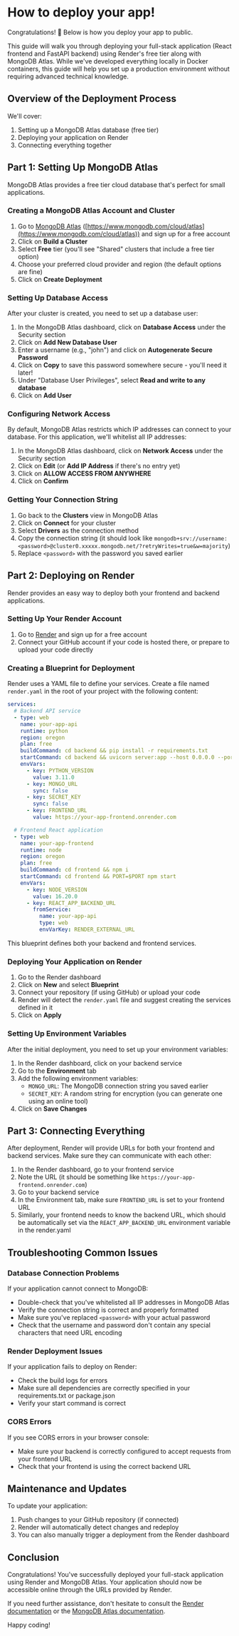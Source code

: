#  How to deploy your app!

Congratulations! 🎉 Below is how you deploy your app to public.

This guide will walk you through deploying your full-stack application (React frontend and FastAPI backend) using Render's free tier along with MongoDB Atlas. While we've developed everything locally in Docker containers, this guide will help you set up a production environment without requiring advanced technical knowledge.

## Overview of the Deployment Process

We'll cover:

1. Setting up a MongoDB Atlas database (free tier)
2. Deploying your application on Render
3. Connecting everything together

## Part 1: Setting Up MongoDB Atlas

MongoDB Atlas provides a free tier cloud database that's perfect for small applications.

### Creating a MongoDB Atlas Account and Cluster

1. Go to [MongoDB Atlas](https://www.mongodb.com/cloud/atlas) ([https://www.mongodb.com/cloud/atlas](https://www.mongodb.com/cloud/atlas)) and sign up for a free account
2. Click on **Build a Cluster**
3. Select **Free** tier (you'll see "Shared" clusters that include a free tier option)
4. Choose your preferred cloud provider and region (the default options are fine)
5. Click on **Create Deployment**

### Setting Up Database Access

After your cluster is created, you need to set up a database user:

1. In the MongoDB Atlas dashboard, click on **Database Access** under the Security section
2. Click on **Add New Database User**
3. Enter a username (e.g., "john") and click on **Autogenerate Secure Password**
4. Click on **Copy** to save this password somewhere secure - you'll need it later!
5. Under "Database User Privileges", select **Read and write to any database**
6. Click on **Add User**

### Configuring Network Access

By default, MongoDB Atlas restricts which IP addresses can connect to your database. For this application, we'll whitelist all IP addresses:

1. In the MongoDB Atlas dashboard, click on **Network Access** under the Security section
2. Click on **Edit** (or **Add IP Address** if there's no entry yet)
3. Click on **ALLOW ACCESS FROM ANYWHERE**
4. Click on **Confirm**

### Getting Your Connection String

1. Go back to the **Clusters** view in MongoDB Atlas
2. Click on **Connect** for your cluster
3. Select **Drivers** as the connection method
4. Copy the connection string (it should look like `mongodb+srv://username:<password>@cluster0.xxxxx.mongodb.net/?retryWrites=true&w=majority`)
5. Replace `<password>` with the password you saved earlier

## Part 2: Deploying on Render

Render provides an easy way to deploy both your frontend and backend applications.

### Setting Up Your Render Account

1. Go to [Render](https://render.com/) and sign up for a free account
2. Connect your GitHub account if your code is hosted there, or prepare to upload your code directly

### Creating a Blueprint for Deployment

Render uses a YAML file to define your services. Create a file named `render.yaml` in the root of your project with the following content:

```yaml
services:
  # Backend API service
  - type: web
    name: your-app-api
    runtime: python
    region: oregon
    plan: free
    buildCommand: cd backend && pip install -r requirements.txt
    startCommand: cd backend && uvicorn server:app --host 0.0.0.0 --port $PORT --workers 1 --reload
    envVars:
      - key: PYTHON_VERSION
        value: 3.11.0
      - key: MONGO_URL
        sync: false
      - key: SECRET_KEY
        sync: false
      - key: FRONTEND_URL
        value: https://your-app-frontend.onrender.com

  # Frontend React application
  - type: web
    name: your-app-frontend
    runtime: node
    region: oregon
    plan: free
    buildCommand: cd frontend && npm i
    startCommand: cd frontend && PORT=$PORT npm start
    envVars:
      - key: NODE_VERSION
        value: 16.20.0
      - key: REACT_APP_BACKEND_URL
        fromService:
          name: your-app-api
          type: web
          envVarKey: RENDER_EXTERNAL_URL

```

This blueprint defines both your backend and frontend services.

### Deploying Your Application on Render

1. Go to the Render dashboard
2. Click on **New** and select **Blueprint**
3. Connect your repository (if using GitHub) or upload your code
4. Render will detect the `render.yaml` file and suggest creating the services defined in it
5. Click on **Apply**

### Setting Up Environment Variables

After the initial deployment, you need to set up your environment variables:

1. In the Render dashboard, click on your backend service
2. Go to the **Environment** tab
3. Add the following environment variables:
    - `MONGO_URL`: The MongoDB connection string you saved earlier
    - `SECRET_KEY`: A random string for encryption (you can generate one using an online tool)
4. Click on **Save Changes**

## Part 3: Connecting Everything

After deployment, Render will provide URLs for both your frontend and backend services. Make sure they can communicate with each other:

1. In the Render dashboard, go to your frontend service
2. Note the URL (it should be something like `https://your-app-frontend.onrender.com`)
3. Go to your backend service
4. In the Environment tab, make sure `FRONTEND_URL` is set to your frontend URL
5. Similarly, your frontend needs to know the backend URL, which should be automatically set via the `REACT_APP_BACKEND_URL` environment variable in the render.yaml

## Troubleshooting Common Issues

### Database Connection Problems

If your application cannot connect to MongoDB:

- Double-check that you've whitelisted all IP addresses in MongoDB Atlas
- Verify the connection string is correct and properly formatted
- Make sure you've replaced `<password>` with your actual password
- Check that the username and password don't contain any special characters that need URL encoding

### Render Deployment Issues

If your application fails to deploy on Render:

- Check the build logs for errors
- Make sure all dependencies are correctly specified in your requirements.txt or package.json
- Verify your start command is correct

### CORS Errors

If you see CORS errors in your browser console:

- Make sure your backend is correctly configured to accept requests from your frontend URL
- Check that your frontend is using the correct backend URL

## Maintenance and Updates

To update your application:

1. Push changes to your GitHub repository (if connected)
2. Render will automatically detect changes and redeploy
3. You can also manually trigger a deployment from the Render dashboard

## Conclusion

Congratulations! You've successfully deployed your full-stack application using Render and MongoDB Atlas. Your application should now be accessible online through the URLs provided by Render.

If you need further assistance, don't hesitate to consult the [Render documentation](https://render.com/docs) or the [MongoDB Atlas documentation](https://docs.atlas.mongodb.com/).

Happy coding!
